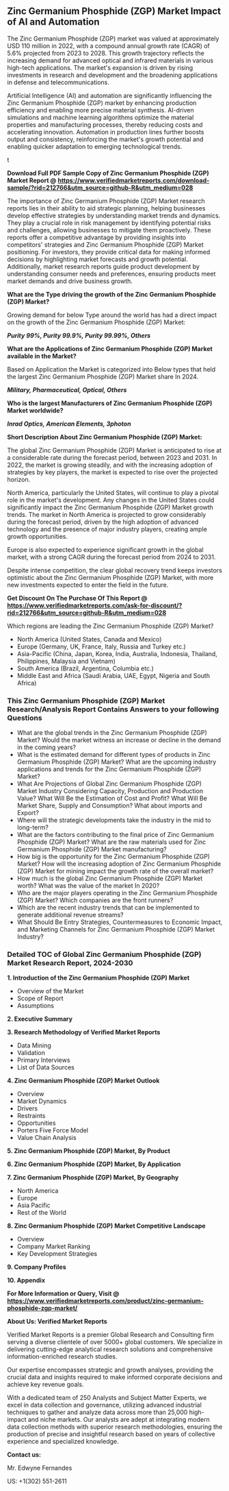 <h2>Zinc Germanium Phosphide (ZGP) Market Impact of AI and Automation</h2><p>The Zinc Germanium Phosphide (ZGP) market was valued at approximately USD 110 million in 2022, with a compound annual growth rate (CAGR) of 5.6% projected from 2023 to 2028. This growth trajectory reflects the increasing demand for advanced optical and infrared materials in various high-tech applications. The market's expansion is driven by rising investments in research and development and the broadening applications in defense and telecommunications.</p><p>Artificial Intelligence (AI) and automation are significantly influencing the Zinc Germanium Phosphide (ZGP) market by enhancing production efficiency and enabling more precise material synthesis. AI-driven simulations and machine learning algorithms optimize the material properties and manufacturing processes, thereby reducing costs and accelerating innovation. Automation in production lines further boosts output and consistency, reinforcing the market's growth potential and enabling quicker adaptation to emerging technological trends.</p>t</p><p id="" class=""><strong>Download Full PDF Sample Copy of Zinc Germanium Phosphide (ZGP) Market Report @ <a href="https://www.verifiedmarketreports.com/download-sample/?rid=212766&utm_source=github-R&utm_medium=028" target="_blank">https://www.verifiedmarketreports.com/download-sample/?rid=212766&utm_source=github-R&utm_medium=028</a></strong></p><p>The importance of&nbsp;Zinc Germanium Phosphide (ZGP) Market research reports lies in their ability to aid strategic planning, helping businesses develop effective strategies by understanding market trends and dynamics. They play a crucial role in risk management by identifying potential risks and challenges, allowing businesses to mitigate them proactively. These reports offer a competitive advantage by providing insights into competitors' strategies and Zinc Germanium Phosphide (ZGP) Market positioning. For investors, they provide critical data for making informed decisions by highlighting market forecasts and growth potential. Additionally, market research reports guide product development by understanding consumer needs and preferences, ensuring products meet market demands and drive business growth.</p><p><strong>What are the&nbsp;Type driving the growth of the Zinc Germanium Phosphide (ZGP) Market?</strong></p><p id="" class="">Growing demand for below Type around the world has had a direct impact on the growth of the Zinc Germanium Phosphide (ZGP) Market:</p><em><strong>Purity 99%, Purity 99.9%, Purity 99.99%, Others</strong></em></p><strong>What are the&nbsp;Applications&nbsp;of Zinc Germanium Phosphide (ZGP) Market available in the Market?</strong></p><p id="" class="">Based on Application the Market is categorized into Below types that held the largest Zinc Germanium Phosphide (ZGP) Market share In 2024.</p><em><strong>Military, Pharmaceutical, Optical, Others</strong></em></p><strong>Who is the largest Manufacturers of Zinc Germanium Phosphide (ZGP) Market worldwide?</strong></p><p><em><strong>Inrad Optics, American Elements, 3photon</strong></em></p><p id="" class=""><strong>Short Description About Zinc Germanium Phosphide (ZGP) Market:</strong></p><p>The global Zinc Germanium Phosphide (ZGP) Market is anticipated to rise at a considerable rate during the forecast period, between 2023 and 2031. In 2022, the market is growing steadily, and with the increasing adoption of strategies by key players, the market is expected to rise over the projected horizon.</p><p>North America, particularly the United States, will continue to play a pivotal role in the market's development. Any changes in the United States could significantly impact the Zinc Germanium Phosphide (ZGP) Market growth trends. The market in North America is projected to grow considerably during the forecast period, driven by the high adoption of advanced technology and the presence of major industry players, creating ample growth opportunities.</p><p>Europe is also expected to experience significant growth in the global market, with a strong CAGR during the forecast period from 2024 to 2031.</p><p>Despite intense competition, the clear global recovery trend keeps investors optimistic about the Zinc Germanium Phosphide (ZGP) Market, with more new investments expected to enter the field in the future.</p><p id="" class=""><strong>Get Discount On The Purchase Of This Report @ <a href="https://www.verifiedmarketreports.com/ask-for-discount/?rid=212766&utm_source=github-R&utm_medium=028" target="_blank">https://www.verifiedmarketreports.com/ask-for-discount/?rid=212766&utm_source=github-R&utm_medium=028</a></strong></p>Which regions are leading the Zinc Germanium Phosphide (ZGP) Market?</p><ul><li>North America (United States, Canada and Mexico)</li><li>Europe (Germany, UK, France, Italy, Russia and Turkey etc.)</li><li>Asia-Pacific (China, Japan, Korea, India, Australia, Indonesia, Thailand, Philippines, Malaysia and Vietnam)</li><li>South America (Brazil, Argentina, Columbia etc.)</li><li>Middle East and Africa (Saudi Arabia, UAE, Egypt, Nigeria and South Africa)</li></ul><h3 id="" class="">This Zinc Germanium Phosphide (ZGP) Market Research/Analysis Report Contains Answers to your following Questions</h3><ul><li>What are the global trends in the Zinc Germanium Phosphide (ZGP) Market? Would the market witness an increase or decline in the demand in the coming years?</li><li>What is the estimated demand for different types of products in Zinc Germanium Phosphide (ZGP) Market? What are the upcoming industry applications and trends for the Zinc Germanium Phosphide (ZGP) Market?</li><li>What Are Projections of Global Zinc Germanium Phosphide (ZGP) Market Industry Considering Capacity, Production and Production Value? What Will Be the Estimation of Cost and Profit? What Will Be Market Share, Supply and Consumption? What about imports and Export?</li><li>Where will the strategic developments take the industry in the mid to long-term?</li><li>What are the factors contributing to the final price of Zinc Germanium Phosphide (ZGP) Market? What are the raw materials used for Zinc Germanium Phosphide (ZGP) Market manufacturing?</li><li>How big is the opportunity for the Zinc Germanium Phosphide (ZGP) Market? How will the increasing adoption of Zinc Germanium Phosphide (ZGP) Market for mining impact the growth rate of the overall market?</li><li>How much is the global Zinc Germanium Phosphide (ZGP) Market worth? What was the value of the market In 2020?</li><li>Who are the major players operating in the Zinc Germanium Phosphide (ZGP) Market? Which companies are the front runners?</li><li>Which are the recent industry trends that can be implemented to generate additional revenue streams?</li><li>What Should Be Entry Strategies, Countermeasures to Economic Impact, and Marketing Channels for Zinc Germanium Phosphide (ZGP) Market Industry?</li></ul><h3 id="" class="">Detailed TOC of Global Zinc Germanium Phosphide (ZGP) Market Research Report, 2024-2030</h3><p id="" class=""><strong>1. Introduction of the Zinc Germanium Phosphide (ZGP) Market</strong></p><ul><li>Overview of the Market</li><li>Scope of Report</li><li>Assumptions</li></ul><p id="" class=""><strong>2. Executive Summary</strong></p><p id="" class=""><strong>3. Research Methodology of Verified Market Reports</strong></p><ul><li>Data Mining</li><li>Validation</li><li>Primary Interviews</li><li>List of Data Sources</li></ul><p id="" class=""><strong>4. Zinc Germanium Phosphide (ZGP) Market Outlook</strong></p><ul><li>Overview</li><li>Market Dynamics</li><li>Drivers</li><li>Restraints</li><li>Opportunities</li><li>Porters Five Force Model</li><li>Value Chain Analysis</li></ul><p id="" class=""><strong>5. Zinc Germanium Phosphide (ZGP) Market, By Product</strong></p><p id="" class=""><strong>6. Zinc Germanium Phosphide (ZGP) Market, By Application</strong></p><p id="" class=""><strong>7. Zinc Germanium Phosphide (ZGP) Market, By Geography</strong></p><ul><li>North America</li><li>Europe</li><li>Asia Pacific</li><li>Rest of the World</li></ul><p id="" class=""><strong>8. Zinc Germanium Phosphide (ZGP) Market Competitive Landscape</strong></p><ul><li>Overview</li><li>Company Market Ranking</li><li>Key Development Strategies</li></ul><p id="" class=""><strong>9. Company Profiles</strong></p><p id="" class=""><strong>10. Appendix</strong></p><p id="" class=""><strong>For More Information or Query, Visit @ <a href="https://www.verifiedmarketreports.com/product/zinc-germanium-phosphide-zgp-market/" target="_blank">https://www.verifiedmarketreports.com/product/zinc-germanium-phosphide-zgp-market/</a></strong></p><p id="" class=""><strong>About Us: Verified Market Reports</strong></p><p id="" class="">Verified Market Reports is a premier Global Research and Consulting firm serving a diverse clientele of over 5000+ global customers. We specialize in delivering cutting-edge analytical research solutions and comprehensive information-enriched research studies.</p><p id="" class="">Our expertise encompasses strategic and growth analyses, providing the crucial data and insights required to make informed corporate decisions and achieve key revenue goals.</p><p id="" class="">With a dedicated team of 250 Analysts and Subject Matter Experts, we excel in data collection and governance, utilizing advanced industrial techniques to gather and analyze data across more than 25,000 high-impact and niche markets. Our analysts are adept at integrating modern data collection methods with superior research methodologies, ensuring the production of precise and insightful research based on years of collective experience and specialized knowledge.</p><p id="" class=""><strong>Contact us:</strong></p><p id="" class="">Mr. Edwyne Fernandes</p><p id="" class="">US: +1(302) 551-2611</p>